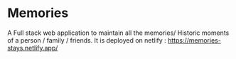 # Memories
A Full stack web application to maintain all the memories/ Historic moments of a person / family / friends.
It is deployed on netlify : https://memories-stays.netlify.app/


